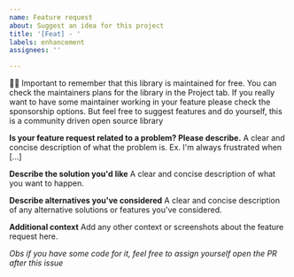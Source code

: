 ```yaml
---
name: Feature request
about: Suggest an idea for this project
title: '[Feat] - '
labels: enhancement
assignees: ''

---
```


🚨🚨 Important to remember that this library is maintained for free. 
You can check the maintainers plans for the library in the Project tab. 
If you really want to have some maintainer working in your feature please check the sponsorship options.
But feel free to suggest features and do yourself, this is a community driven open source library

**Is your feature request related to a problem? Please describe.**
A clear and concise description of what the problem is. Ex. I'm always frustrated when [...]

**Describe the solution you'd like**
A clear and concise description of what you want to happen.

**Describe alternatives you've considered**
A clear and concise description of any alternative solutions or features you've considered.

**Additional context**
Add any other context or screenshots about the feature request here.

_Obs if you have some code for it, feel free to assign yourself open the PR after this issue_
